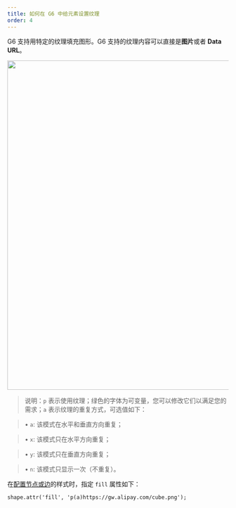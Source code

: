 ```yaml
---
title: 如何在 G6 中给元素设置纹理
order: 4
---
```


G6 支持用特定的纹理填充图形。G6 支持的纹理内容可以直接是**图片**或者 **Data URL**。

<img src='https://gw.alipayobjects.com/mdn/rms_f8c6a0/afts/img/A*cPgYSJ2ZfwYAAAAAAAAAAABkARQnAQ' width='750' />

> 说明：`p` 表示使用纹理；绿色的字体为可变量，您可以修改它们以满足您的需求；`a` 表示纹理的重复方式，可选值如下：

> • `a`: 该模式在水平和垂直方向重复；

> • `x`: 该模式只在水平方向重复；

> • `y`: 该模式只在垂直方向重复；

> • `n`: 该模式只显示一次（不重复）。


在[配置节点或边](/zh/docs/manual/tutorial/elements)的样式时，指定 `fill` 属性如下：

```
shape.attr('fill', 'p(a)https://gw.alipay.com/cube.png');
```
